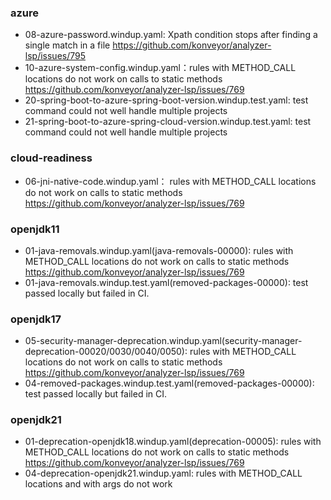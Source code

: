 ### azure ###
- 08-azure-password.windup.yaml: Xpath condition stops after finding a single match in a file https://github.com/konveyor/analyzer-lsp/issues/795
- 10-azure-system-config.windup.yaml：rules with METHOD_CALL locations do not work on calls to static methods https://github.com/konveyor/analyzer-lsp/issues/769
- 20-spring-boot-to-azure-spring-boot-version.windup.test.yaml: test command could not well handle multiple projects
- 21-spring-boot-to-azure-spring-cloud-version.windup.test.yaml: test command could not well handle multiple projects

### cloud-readiness ###
- 06-jni-native-code.windup.yaml： rules with METHOD_CALL locations do not work on calls to static methods https://github.com/konveyor/analyzer-lsp/issues/769

### openjdk11 ###
- 01-java-removals.windup.yaml(java-removals-00000): rules with METHOD_CALL locations do not work on calls to static methods https://github.com/konveyor/analyzer-lsp/issues/769
- 01-java-removals.windup.test.yaml(removed-packages-00000): test passed locally but failed in CI.

### openjdk17 ###
- 05-security-manager-deprecation.windup.yaml(security-manager-deprecation-00020/0030/0040/0050): rules with METHOD_CALL locations do not work on calls to static methods https://github.com/konveyor/analyzer-lsp/issues/769
- 04-removed-packages.windup.test.yaml(removed-packages-00000): test passed locally but failed in CI.

### openjdk21 ###
- 01-deprecation-openjdk18.windup.yaml(deprecation-00005): rules with METHOD_CALL locations do not work on calls to static methods https://github.com/konveyor/analyzer-lsp/issues/769
- 04-deprecation-openjdk21.windup.yaml: rules with METHOD_CALL locations and with args do not work

